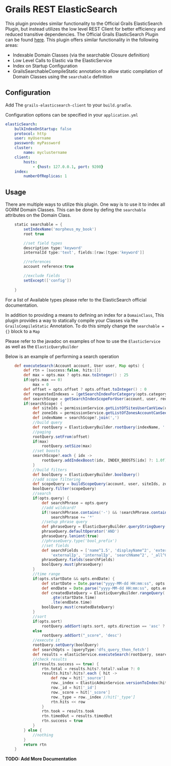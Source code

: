 Grails REST ElasticSearch
=========================

This plugin provides similar functionality to the Official Grails ElasticSearch Plugin, but instead utilizes the low level REST Client for better efficiency and reduced transitive dependencies. The Official Grails ElasticSearch Plugin can be found [here](https://plugins.grails.org/plugin/puneetbehl/elasticsearch). This plugin offers similar functionality in the following areas:

* Indexable Domain Classes (via the searchable Closure definition)
* Low Level Calls to Elastic via the ElasticService
* Index on Startup Configuration
* GrailsSearchableCompileStatic annotation to allow static compilation of Domain Classes using the `searchable` definition

Configuration
-------------

Add The `grails-elasticsearch-client` to your `build.gradle`. 

Configuration options can be specified in your `application.yml`


```yml
elasticSearch:
    bulkIndexOnStartup: false
    protocol: http
    user: myUsername
    password: myPassword
    cluster:
        name: myclustername
    client:
        hosts:
            - {host: 127.0.0.1, port: 9200}
    index:
        numberOfReplicas: 1
```


Usage
-----

There are multiple ways to utilize this plugin. One way is to use it to index all GORM Domain Classes. This can be done by defing the `searchable` attributes on the Domain Class.


```groovy
	static searchable = {
		setIndexName('morpheus_my_book')
		root true

		//set field types
		description type:'keyword'
		internalId type:'text', fields:[raw:[type:'keyword']]

		//references
		account reference:true

		//exclude fields
		setExcept(['config'])
		
	}
```

For a list of Available types please refer to the ElasticSearch official documentation.

In addition to providing a means to defining an index for a `DomainClass`, This plugin provides a way to statically compile your Classes via the `GrailsCompileStatic` Annotation. To do this simply change the `searchable = {}` block to a `Map`


Please refer to the javadoc on examples of how to use the `ElasticService` as well as the `ElasticQueryBuilder`

Below is an example of performing a search operation

```groovy
	def executeSearch(Account account, User user, Map opts) {
		def rtn = [success:false, hits:[]]
		def max = opts.max ? opts.max.toInteger() : 25
		if(opts.max == 0)
			max = 0
		def offset = opts.offset ? opts.offset.toInteger() : 0
		def requestedIndexes = [getSearchIndexForCategory(opts.category)]
		def searchScope = getSearchIndexScopeForUser(account, user, requestedIndexes)
		if(searchScope) {
			def siteIds = permissionService.getListOfSitesUserCanView(user) 
			def zoneIds = permissionService.getListOfZonesAccountCanSee(user.account)
			def indexName = searchScope?.join(',')
			//build query
			def rootQuery = ElasticQueryBuilder.rootQuery(indexName, '')
			//paging
			rootQuery.setFrom(offset)
			if(max)
				rootQuery.setSize(max)
			//set boosts
			searchScope?.each { idx ->
				rootQuery.addIndexBoost(idx, INDEX_BOOSTS[idx] ?: 1.0f)
			}
			//build filters
			def boolQuery = ElasticQueryBuilder.boolQuery()
			//add scope filtering
			def scopeQuery = buildScopeQuery(account, user, siteIds, zoneIds, opts)
			boolQuery.filter(scopeQuery)
			//search
			if(opts.query) {
				def searchPhrase = opts.query
				//add wildcard?
				if(!searchPhrase.contains('-') && !searchPhrase.contains('*') && !searchPhrase.contains(':'))
					searchPhrase += '*'
				//setup phrase query
				def phraseQuery = ElasticQueryBuilder.queryStringQuery(searchPhrase.toLowerCase())
				phraseQuery.defaultOperator('AND')
				phraseQuery.lenient(true)
				//phraseQuery.type('bool_prefix')
				//set fields
				def searchFields = ['name^1.5', 'displayName^2', 'externalId^1.5', 'description', 'code^0.1', 'category^0.1', 
					'externalIp', 'internalIp', 'searchName^2', '_all^0.75']
				phraseQuery.fields(searchFields)
				boolQuery.must(phraseQuery)
			}
			//time range
			if(opts.startDate && opts.endDate) {
				def startDate = Date.parse("yyyy-MM-dd HH:mm:ss", opts.startDate)
				def endDate = Date.parse("yyyy-MM-dd HH:mm:ss", opts.endDate)
				def createdDateQuery = ElasticQueryBuilder.rangeQuery('dateCreated')
					.gte(startDate.time)
					.lte(endDate.time)
				boolQuery.must(createdDateQuery)
			}
			//sort
			if(opts.sort)
				rootQuery.addSort(opts.sort, opts.direction == 'asc' ? 'asc' : 'desc', 'date', '_last')
			else
				rootQuery.addSort("_score", 'desc')
			//execute it
			rootQuery.setQuery(boolQuery)
			def searchOpts = [queryType:'dfs_query_then_fetch']
			def results = elasticService.executeSearch(rootQuery, searchOpts)
			//check results
			if(results.success == true) {
				rtn.total = results.hits?.total?.value ?: 0
				results.hits?.hits?.each { hit ->
					def row = hit['_source']
					row._index = ElasticAdminService.versionToIndex(hit['_index'])
					row._id = hit['_id']
					row._score = hit['_score']
					row._type = row._index //hit['_type']
					rtn.hits << row
				}
				rtn.took = results.took
				rtn.timedOut = results.timedOut
				rtn.success = true
			}
		} else {
			//nothing
		}
		return rtn
	}
```


**TODO: Add More Documentation**